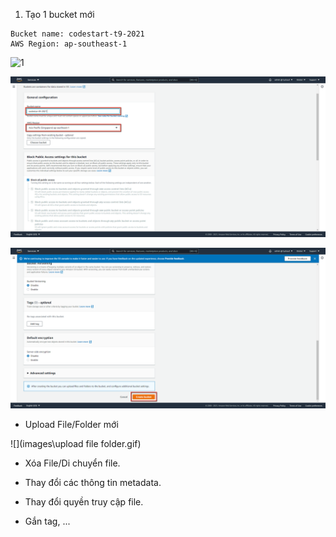 1. Tạo 1 bucket mới

```
Bucket name: codestart-t9-2021
AWS Region: ap-southeast-1
```

![1](/images/2021-09-25_17-30-11.png)

![](images\2021-09-25_17-30-11.png)

![](images\2021-09-25_17-33-31.png)

- Upload File/Folder mới

![](images\upload file folder.gif)

- Xóa File/Di chuyển file.

- Thay đổi các thông tin metadata.
- Thay đổi quyền truy cập file.
- Gắn tag, ...
